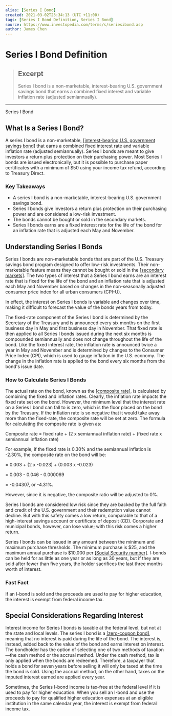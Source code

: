 ```yaml
---
alias: [Series I Bond]
created: 2021-03-02T23:34:13 (UTC +11:00)
tags: [Series I Bond Definition, Series I Bond]
source: https://www.investopedia.com/terms/s/seriesibond.asp
author: James Chen
---
```


# Series I Bond Definition

> ## Excerpt
> Series I bond is a non-marketable, interest-bearing U.S. government savings bond that earns a combined fixed interest and variable inflation rate (adjusted semiannually).

---

Series I Bond
## What Is a Series I Bond?

A series I bond is a non-marketable, [[interest-bearing U.S. government savings bond]](https://www.investopedia.com/terms/i/inflation-linkedsavingsbonds.asp) that earns a combined fixed interest rate and variable inflation rate (adjusted semiannually). Series I bonds are meant to give investors a return plus protection on their purchasing power. Most Series I bonds are issued electronically, but it is possible to purchase paper certificates with a minimum of $50 using your income tax refund, according to Treasury Direct.

### Key Takeaways

-   A series I bond is a non-marketable, interest-bearing U.S. government savings bond.
-   Series I bonds give investors a return plus protection on their purchasing power and are considered a low-risk investment.
-   The bonds cannot be bought or sold in the secondary markets.
-   Series I bonds earns are a fixed interest rate for the life of the bond for an inflation rate that is adjusted each May and November.

## Understanding Series I Bonds

Series I bonds are non-marketable bonds that are part of the U.S. Treasury savings bond program designed to offer low-risk investments. Their non-marketable feature means they cannot be bought or sold in the [[secondary markets]](https://www.investopedia.com/terms/s/secondarymarket.asp). The two types of interest that a Series I bond earns are an interest rate that is fixed for the life of the bond and an inflation rate that is adjusted each May and November based on changes in the non-seasonally adjusted consumer price index for all urban consumers (CPI-U).

In effect, the interest on Series I bonds is variable and changes over time, making it difficult to forecast the value of the bonds years from today.

The fixed-rate component of the Series I bond is determined by the Secretary of the Treasury and is announced every six months on the first business day in May and first business day in November. That fixed rate is then applied to all Series I bonds issued during the next six months is compounded semiannually and does not change throughout the life of the bond. Like the fixed interest rate, the inflation rate is announced twice a year in May and November and is determined by changes to the Consumer Price Index (CPI), which is used to gauge inflation in the U.S. economy. The change in the inflation rate is applied to the bond every six months from the bond's issue date.

### How to Calculate Series I Bonds

The actual rate on the bond, known as the [[composite rate]](https://www.investopedia.com/terms/c/composite-rate.asp), is calculated by combining the fixed and inflation rates. Clearly, the inflation rate impacts the fixed rate set on the bond. However, the minimum level that the interest rate on a Series I bond can fall to is zero, which is the floor placed on the bond by the Treasury. If the inflation rate is so negative that it would take away more than the fixed-rate, the composite rate will be set at zero. The formula for calculating the composite rate is given as:

Composite rate = fixed rate + (2 x semiannual inflation rate) + (fixed rate x semiannual inflation rate)

For example, if the fixed rate is 0.30% and the semiannual inflation is -2.30%, the composite rate on the bond will be:

\= 0.003 + (2 x -0.023) + (0.003 x -0.023)

\= 0.003 - 0.046 - 0.000069

\= -0.04307, or -4.31%.

However, since it is negative, the composite ratio will be adjusted to 0%.

Series I bonds are considered low risk since they are backed by the full faith and credit of the U.S. government and their redemption value cannot decline. But with this safety comes a low return, comparable to that of a high-interest savings account or certificate of deposit (CD). Corporate and municipal bonds, however, can lose value; with this risk comes a higher return.

Series I bonds can be issued in any amount between the minimum and maximum purchase thresholds. The minimum purchase is $25, and the maximum annual purchase is $10,000 per [[Social Security number]](https://www.investopedia.com/terms/s/ssn.asp). I-bonds can be held for as little as one year or as long as 30 years, but if they are sold after fewer than five years, the holder sacrifices the last three months worth of interest.

### Fast Fact

If an I-bond is sold and the proceeds are used to pay for higher education, the interest is exempt from federal income tax.

## Special Considerations Regarding Interest

Interest income for Series I bonds is taxable at the federal level, but not at the state and local levels. The series I bond is a [[zero-coupon bond]](https://www.investopedia.com/terms/z/zero-couponbond.asp), meaning that no interest is paid during the life of the bond. The interest is, instead, added back to the value of the bond and earns interest on interest. The bondholder has the option of selecting one of two methods of taxation—the cash method or the accrual method. Under the cash method, tax is only applied when the bonds are redeemed. Therefore, a taxpayer that holds a bond for seven years before selling it will only be taxed at the time the bond is sold. Using the accrual method, on the other hand, taxes on the imputed interest earned are applied every year.

Sometimes, the Series I-bond income is tax-free at the federal level if it is used to pay for higher education. When you sell an I-bond and use the proceeds to pay for qualified higher education expenses at an eligible institution in the same calendar year, the interest is exempt from federal income tax.
